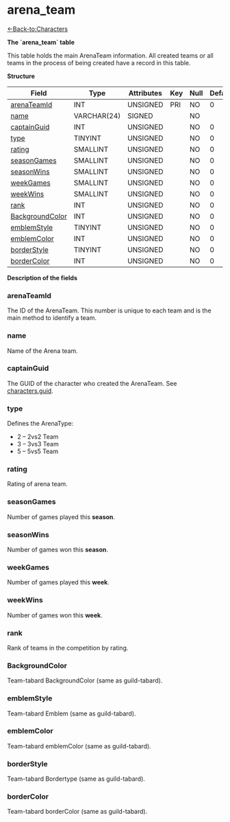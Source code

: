 # arena\_team

[<-Back-to:Characters](database-characters.md)

**The \`arena\_team\` table**

This table holds the main ArenaTeam information. All created teams or all teams in the process of being created have a record in this table.

**Structure**

| Field                 | Type        | Attributes | Key | Null | Default | Extra  | Comment |
| --------------------- | ----------- | ---------- | --- | ---- | ------- | ------ | ------- |
| [arenaTeamId][1]      | INT         | UNSIGNED   | PRI | NO   | 0       | Unique |         |
| [name][2]             | VARCHAR(24) | SIGNED     |     | NO   |         |        |         |
| [captainGuid][3]      | INT         | UNSIGNED   |     | NO   | 0       |        |         |
| [type][4]             | TINYINT     | UNSIGNED   |     | NO   | 0       |        |         |
| [rating][5]           | SMALLINT    | UNSIGNED   |     | NO   | 0       |        |         |
| [seasonGames][6]      | SMALLINT    | UNSIGNED   |     | NO   | 0       |        |         |
| [seasonWins][7]       | SMALLINT    | UNSIGNED   |     | NO   | 0       |        |         |
| [weekGames][8]        | SMALLINT    | UNSIGNED   |     | NO   | 0       |        |         |
| [weekWins][9]         | SMALLINT    | UNSIGNED   |     | NO   | 0       |        |         |
| [rank][10]            | INT         | UNSIGNED   |     | NO   | 0       |        |         |
| [BackgroundColor][11] | INT         | UNSIGNED   |     | NO   | 0       |        |         |
| [emblemStyle][12]     | TINYINT     | UNSIGNED   |     | NO   | 0       |        |         |
| [emblemColor][13]     | INT         | UNSIGNED   |     | NO   | 0       |        |         |
| [borderStyle][14]     | TINYINT     | UNSIGNED   |     | NO   | 0       |        |         |
| [borderColor][15]     | INT         | UNSIGNED   |     | NO   | 0       |        |         |

[1]: #arenateamid
[2]: #name
[3]: #captainguid
[4]: #type
[5]: #rating
[6]: #seasongames
[7]: #seasonwins
[8]: #weekgames
[9]: #weekwins
[10]: #rank
[11]: #backgroundcolor
[12]: #emblemstyle
[13]: #emblemcolor
[14]: #borderstyle
[15]: #bordercolor

**Description of the fields**

### arenaTeamId

The ID of the ArenaTeam. This number is unique to each team and is the main method to identify a team.

### name

Name of the Arena team.

### captainGuid

The GUID of the character who created the ArenaTeam. See [characters.guid](characters#guid).

### type

Defines the ArenaType:

- 2 – 2vs2 Team
- 3 – 3vs3 Team
- 5 – 5vs5 Team

### rating

Rating of arena team.

### seasonGames

Number of games played this **season**.

### seasonWins

Number of games won this **season**.

### weekGames

Number of games played this **week**.

### weekWins

Number of games won this **week**.

### rank

Rank of teams in the competition by rating.

### BackgroundColor

Team-tabard BackgroundColor (same as guild-tabard).

### emblemStyle

Team-tabard Emblem (same as guild-tabard).

### emblemColor

Team-tabard emblemColor (same as guild-tabard).

### borderStyle

Team-tabard Bordertype (same as guild-tabard).

### borderColor

Team-tabard borderColor (same as guild-tabard).
